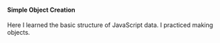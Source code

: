 #### Simple Object Creation

Here I learned the basic structure of JavaScript data. I practiced making objects.